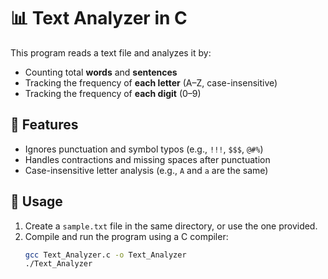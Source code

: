 # 📊 Text Analyzer in C

This program reads a text file and analyzes it by:

- Counting total **words** and **sentences**
- Tracking the frequency of **each letter** (A–Z, case-insensitive)
- Tracking the frequency of **each digit** (0–9)

## 🔧 Features

- Ignores punctuation and symbol typos (e.g., `!!!`, `$$$`, `@#%`)
- Handles contractions and missing spaces after punctuation
- Case-insensitive letter analysis (e.g., `A` and `a` are the same)

## 📂 Usage

1. Create a `sample.txt` file in the same directory, or use the one provided.
2. Compile and run the program using a C compiler:
   ```bash
   gcc Text_Analyzer.c -o Text_Analyzer
   ./Text_Analyzer